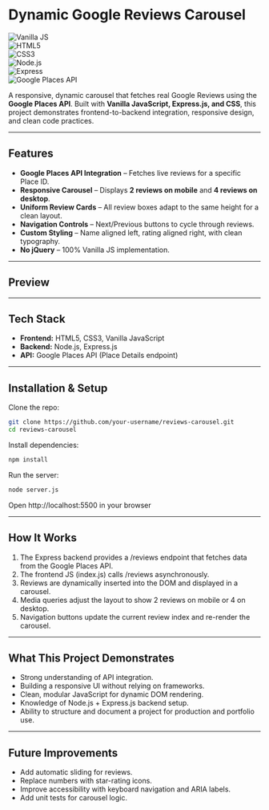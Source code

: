 # Dynamic Google Reviews Carousel  

![Vanilla JS](https://img.shields.io/badge/JavaScript-Vanilla-yellow?logo=javascript)  
![HTML5](https://img.shields.io/badge/HTML5-orange?logo=html5)  
![CSS3](https://img.shields.io/badge/CSS3-blue?logo=css3)  
![Node.js](https://img.shields.io/badge/Node.js-18.x-green?logo=node.js)  
![Express](https://img.shields.io/badge/Express.js-lightgrey?logo=express)  
![Google Places API](https://img.shields.io/badge/Google%20Places%20API-active-blue?logo=googlemaps)  

A responsive, dynamic carousel that fetches real Google Reviews using the **Google Places API**. Built with **Vanilla JavaScript, Express.js, and CSS**, this project demonstrates frontend-to-backend integration, responsive design, and clean code practices.  

---

## Features  

- **Google Places API Integration** – Fetches live reviews for a specific Place ID.  
- **Responsive Carousel** – Displays **2 reviews on mobile** and **4 reviews on desktop**.  
- **Uniform Review Cards** – All review boxes adapt to the same height for a clean layout.  
- **Navigation Controls** – Next/Previous buttons to cycle through reviews.  
- **Custom Styling** – Name aligned left, rating aligned right, with clean typography.  
- **No jQuery** – 100% Vanilla JS implementation.  

---

## Preview  



---

## Tech Stack  

- **Frontend:** HTML5, CSS3, Vanilla JavaScript  
- **Backend:** Node.js, Express.js  
- **API:** Google Places API (Place Details endpoint)  

---

## Installation & Setup  

Clone the repo:  

```bash
git clone https://github.com/your-username/reviews-carousel.git
cd reviews-carousel
```

Install dependencies:

```bash
npm install
```

Run the server:

```bash
node server.js
```

Open http://localhost:5500 in your browser

---

## How It Works

1. The Express backend provides a /reviews endpoint that fetches data from the Google Places API.
2. The frontend JS (index.js) calls /reviews asynchronously.
3. Reviews are dynamically inserted into the DOM and displayed in a carousel.
4. Media queries adjust the layout to show 2 reviews on mobile or 4 on desktop.
5. Navigation buttons update the current review index and re-render the carousel.

---

## What This Project Demonstrates

- Strong understanding of API integration.
- Building a responsive UI without relying on frameworks.
- Clean, modular JavaScript for dynamic DOM rendering.
- Knowledge of Node.js + Express.js backend setup.
- Ability to structure and document a project for production and portfolio use.

---

## Future Improvements

- Add automatic sliding for reviews.
- Replace numbers with star-rating icons.
- Improve accessibility with keyboard navigation and ARIA labels.
- Add unit tests for carousel logic.
